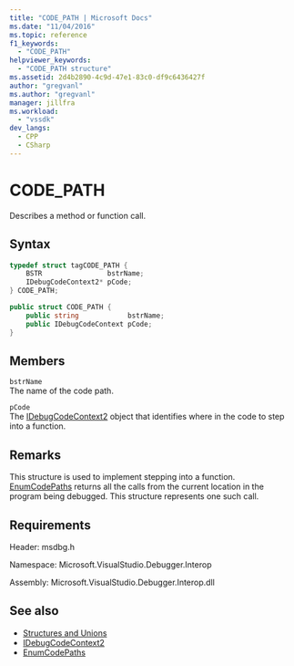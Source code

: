 ```yaml
---
title: "CODE_PATH | Microsoft Docs"
ms.date: "11/04/2016"
ms.topic: reference
f1_keywords:
  - "CODE_PATH"
helpviewer_keywords:
  - "CODE_PATH structure"
ms.assetid: 2d4b2890-4c9d-47e1-83c0-df9c6436427f
author: "gregvanl"
ms.author: "gregvanl"
manager: jillfra
ms.workload:
  - "vssdk"
dev_langs:
  - CPP
  - CSharp
---
```

# CODE_PATH
Describes a method or function call.

## Syntax

```cpp
typedef struct tagCODE_PATH { 
    BSTR                bstrName;
    IDebugCodeContext2* pCode;
} CODE_PATH;
```

```csharp
public struct CODE_PATH {
    public string            bstrName;
    public IDebugCodeContext pCode;
}
```

## Members
`bstrName`\
The name of the code path.

`pCode`\
The [IDebugCodeContext2](../../../extensibility/debugger/reference/idebugcodecontext2.md) object that identifies where in the code to step into a function.

## Remarks
This structure is used to implement stepping into a function. [EnumCodePaths](../../../extensibility/debugger/reference/idebugprogram2-enumcodepaths.md) returns all the calls from the current location in the program being debugged. This structure represents one such call.

## Requirements
Header: msdbg.h

Namespace: Microsoft.VisualStudio.Debugger.Interop

Assembly: Microsoft.VisualStudio.Debugger.Interop.dll

## See also
- [Structures and Unions](../../../extensibility/debugger/reference/structures-and-unions.md)
- [IDebugCodeContext2](../../../extensibility/debugger/reference/idebugcodecontext2.md)
- [EnumCodePaths](../../../extensibility/debugger/reference/idebugprogram2-enumcodepaths.md)
